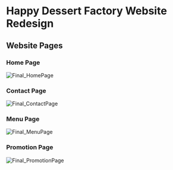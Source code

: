 # Happy Dessert Factory Website Redesign

## Website Pages 
### Home Page
![Final_HomePage](https://github.com/SapheSab3r/Happy-Dessert-Factory-Redesign/assets/89825717/6f891e83-5477-40f8-aa9d-412a91ed707b)
### Contact Page
![Final_ContactPage](https://github.com/SapheSab3r/Happy-Dessert-Factory-Redesign/assets/89825717/1128a723-f20b-440e-ac3c-75774c4bf40e)
### Menu Page
![Final_MenuPage](https://github.com/SapheSab3r/Happy-Dessert-Factory-Redesign/assets/89825717/fd97b1ea-1095-4345-ae9c-15668fc07120)
### Promotion Page
![Final_PromotionPage](https://github.com/SapheSab3r/Happy-Dessert-Factory-Redesign/assets/89825717/e6a999ca-bdd8-4608-b7d8-625a5df59c08)

